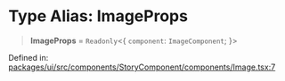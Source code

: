 # Type Alias: ImageProps

> **ImageProps** = `Readonly`\<\{ `component`: `ImageComponent`; \}\>

Defined in: [packages/ui/src/components/StoryComponent/components/Image.tsx:7](https://github.com/laruss/react-text-game/blob/7602514695c2b4f79da2fb62137ed33ba5572ba4/packages/ui/src/components/StoryComponent/components/Image.tsx#L7)
